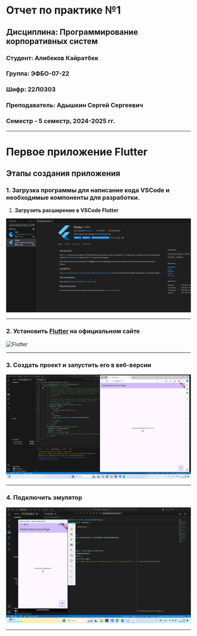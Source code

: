 # Отчет по практике №1
## Дисциплина: Программирование корпоративных систем
### Студент: Алибеков Кайратбек 
### Группа: ЭФБО-07-22
### Шифр: 22Л0303
### Преподаватель: Адышкин Сергей Сергеевич
### Семестр - 5 семестр, 2024-2025 гг.
_____


# Первое приложение Flutter
## Этапы создания приложения 
### 1. Загрузка программы для написание кода VSCode и необходимые компоненты для разработки. 
1. __Загрузить расширение в VSCode Flutter__
   
![Vscode](img_readme/photo_5379849810355544292_y.jpg)
____
### 2. Установить [Flutter](https://docs.flutter.dev/get-started/install/windows/mobile) на официальном сайте 
![Flutter](https://res.cloudinary.com/nitishk72/image/upload/v1586796259/nstack_in/courses/flutter/flutter-banner.png)
 ____
### 3. Создать проект и запустить его в веб-версии
![pic](img_readme/photo_5379849810355544350_y.jpg)
___
### 4. Подключить эмулятор 
![pic](img_readme/photo_5390848457096422968_w.jpg)
___
